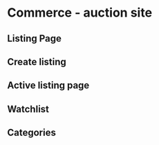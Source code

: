 # Commerce - auction site

## Listing Page
## Create listing
## Active listing page
## Watchlist
## Categories